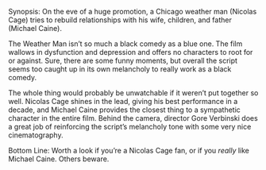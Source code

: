 Synopsis: On the eve of a huge promotion, a Chicago weather man (Nicolas Cage) tries to rebuild relationships with his wife, children, and father (Michael Caine).

The Weather Man isn’t so much a black comedy as a blue one.  The film wallows in dysfunction and depression and offers no characters to root for or against.  Sure, there are some funny moments, but overall the script seems too caught up in its own melancholy to really work as a black comedy.

The whole thing would probably be unwatchable if it weren’t put together so well.  Nicolas Cage shines in the lead, giving his best performance in a decade, and Michael Caine provides the closest thing to a sympathetic character in the entire film.  Behind the camera, director Gore Verbinski does a great job of reinforcing the script’s melancholy tone with some very nice cinematography.

Bottom Line: Worth a look if you’re a Nicolas Cage fan, or if you <em>really</em> like Michael Caine.  Others beware.